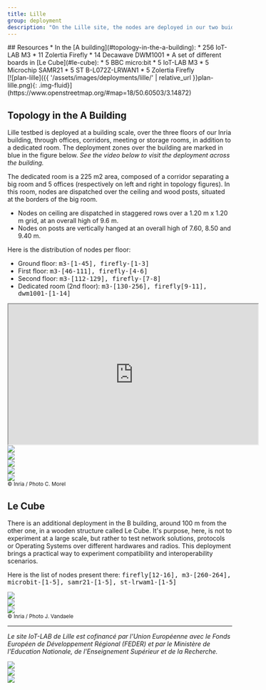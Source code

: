 ```yaml
---
title: Lille
group: deployment
description: "On the Lille site, the nodes are deployed in our two buidlings at Inria Lille – Nord Europe. The most part is spread across the <a href='#topology-in-the-a-building'>A building</a>, usefull for large network and multi-hop experimentations. An additionnal part is deployed in a structure called <a href='#le-cube'>Le Cube</a>, in the B building, with a variety of boards."
---
```


<div class="row">
<div class="col-lg-6" markdown="1">
## Resources
* In the [A building](#topology-in-the-a-building):
    * 256 IoT-LAB M3
    * 11 Zolertia Firefly
    * 14 Decawave DWM1001
* A set of different boards in [Le Cube](#le-cube):
    * 5 BBC micro:bit
    * 5 IoT-LAB M3
    * 5 Microchip SAMR21
    * 5 ST B-L072Z-LRWAN1
    * 5 Zolertia Firefly
</div>
<div class="col-lg-6" markdown="1">
[![plan-lille]({{ '/assets/images/deployments/lille/' | relative_url }}plan-lille.png){: .img-fluid}](https://www.openstreetmap.org/#map=18/50.60503/3.14872)
</div>
</div>

## Topology in the A Building

Lille testbed is deployed at a building scale, over the three floors of our Inria building, through offices, corridors, meeting or storage rooms, in addition to a dedicated room. The deployment zones over the building are marked in blue in the figure below. _See the video below to visit the deployment across the building._

The dedicated room is a 225 m2 area, composed of a corridor separating a big room and 5 offices (respectively on left and right in topology figures). In this room, nodes are dispatched over the ceiling and wood posts, situated at the borders of the big room.

* Nodes on ceiling are dispatched in staggered rows over a 1.20 m x 1.20 m grid, at an overall high of 9.6 m.
* Nodes on posts are vertically hanged at an overall high of 7.60, 8.50 and 9.40 m.

Here is the distribution of nodes per floor:

* Ground floor: <tt>m3-[1-45], firefly-[1-3]</tt>
* First floor: <tt>m3-[46-111], firefly-[4-6]</tt>
* Second floor: <tt>m3-[112-129], firefly-[7-8]</tt>
* Dedicated room (2nd floor): <tt>m3-[130-256], firefly[9-11], dwm1001-[1-14]</tt>


<div class="mb-3 embed-responsive embed-responsive-16by9">
  <iframe class="embed-responsive-item" width="560" height="315" src="https://www.youtube.com/embed/kh6pTG5wgec" allowfullscreen></iframe>
</div>

<div class="row">
    <div class="col pb-3">
        <a href="{{ '/assets/images/deployments/lille/' | relative_url }}lille-deployment-zones-2.png" data-toggle="lightbox" data-gallery="gallery-A">
            <img class="img-fluid" src="{{ '/assets/images/deployments/lille/' | relative_url }}lille-deployment-zones-2.png">
        </a>
    </div>
    <div class="col pb-3">
        <a href="{{ '/assets/images/deployments/lille/' | relative_url }}fit-redeployment.png" data-toggle="lightbox" data-gallery="gallery-A">
            <img class="img-fluid" src="{{ '/assets/images/deployments/lille/' | relative_url }}fit-redeployment.png">
        </a>
    </div>
    <div class="w-100">
    </div>
    <div class="col p-1">
        <a href="{{ '/assets/images/deployments/lille/' | relative_url }}fit-lille-1.jpg" data-toggle="lightbox" data-gallery="gallery-A">
            <img class="img-thumbnail img-fluid" src="{{ '/assets/images/deployments/lille/' | relative_url }}fit-lille-1.jpg">
        </a>
    </div>
    <div class="col p-1">
        <a href="{{ '/assets/images/deployments/lille/' | relative_url }}fit-lille-2.jpg" data-toggle="lightbox" data-gallery="gallery-A">
            <img class="img-thumbnail img-fluid" src="{{ '/assets/images/deployments/lille/' | relative_url }}fit-lille-2.jpg">
        </a>
    </div>
    <div class="col p-1">
        <a href="{{ '/assets/images/deployments/lille/' | relative_url }}fit-lille-3.jpg" data-toggle="lightbox" data-gallery="gallery-A">
            <img class="img-thumbnail img-fluid" src="{{ '/assets/images/deployments/lille/' | relative_url }}fit-lille-3.jpg">
        </a>
    </div>
</div>
<small class="text-muted">© Inria / Photo C. Morel</small>

## Le Cube

There is an additional deployment in the B building, around 100 m from the other one, in a wooden structure called Le Cube. It's purpose, here, is not to experiment at a large scale, but rather to test network solutions, protocols or Operating Systems over different hardwares and radios. This deployment brings a practical way to experiment compatibility and interoperability scenarios.

Here is the list of nodes present there: <tt>firefly[12-16], m3-[260-264], microbit-[1-5], samr21-[1-5], st-lrwam1-[1-5]</tt>


<div class="row">
    <div class="col p-1">
        <a href="{{ '/assets/images/deployments/lille/' | relative_url }}fit-lille-cube-1.jpg" data-toggle="lightbox" data-gallery="gallery-cube">
            <img class="img-thumbnail img-fluid" src="{{ '/assets/images/deployments/lille/' | relative_url }}fit-lille-cube-1.jpg">
        </a>
    </div>
    <div class="col p-1">
        <a href="{{ '/assets/images/deployments/lille/' | relative_url }}fit-lille-cube-2.jpg" data-toggle="lightbox" data-gallery="gallery-cube">
            <img class="img-thumbnail img-fluid" src="{{ '/assets/images/deployments/lille/' | relative_url }}fit-lille-cube-2.jpg">
        </a>
    </div>
    <div class="col p-1">
        <a href="{{ '/assets/images/deployments/lille/' | relative_url }}fit-lille-cube-3.jpg" data-toggle="lightbox" data-gallery="gallery-cube">
            <img class="img-thumbnail img-fluid" src="{{ '/assets/images/deployments/lille/' | relative_url }}fit-lille-cube-3.jpg">
        </a>
    </div>
</div>
<small class="text-muted">© Inria / Photo J. Vandaele</small>

----------

_Le site IoT-LAB de Lille est cofinancé par l'Union Européenne avec le Fonds Européen de Développement Régional (FEDER) et par le Ministère de l'Education Nationale, de l'Enseignement Supérieur et de la Recherche._

<div class="row justify-content-center">
    <div class="col-2">
        <img class="img-fluid" src="{{ '/assets/images/deployments/lille/' | relative_url }}eu.jpg">
    </div>
    <div class="col-2">
        <img class="img-fluid" src="{{ '/assets/images/deployments/lille/' | relative_url }}feder.jpg">
    </div>
    <div class="col-2">
        <img class="img-fluid" src="{{ '/assets/images/deployments/lille/' | relative_url }}mesr.jpg">
    </div>
</div>